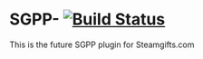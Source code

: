 SGPP- [![Build Status](https://travis-ci.org/leomoty/SGPP.svg?branch=master)](https://travis-ci.org/leomoty/SGPP)
=====

This is the future SGPP plugin for Steamgifts.com
